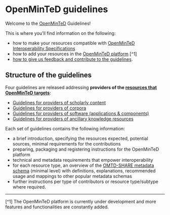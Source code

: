 # OpenMinTeD guidelines

Welcome to the [OpenMinTeD](/about-openminted.md) Guidelines!

This is where you'll find information on the following:

* how to make your resources compatible with [OpenMinTeD Interoperability Specifications](https://openminted.github.io/releases/interop-spec/)
* how to add your resources in the [OpenMinTeD platform](https:\\services.openminted.eu)
[^1]
* [how to give us feedback and contribute to the guidelines](/contributing-to-the-guidelines.md).


## Structure of the guidelines
Four guidelines are released addressing **providers of the [resources that OpenMinTeD targets](/about-openminted.md)**:

* [Guidelines for providers of scholarly content](/guidelines_for_providers_of_publications/README.md)
* [Guidelines for providers of corpora](/guidelines_for_providers_of_corpora/README.md)
* [Guidelines for providers of software (applications & components)](/guidelines_for_providers_of_sw_resources/README.md)
* [Guidelines for providers of ancillary knowledge resources](/guidelines_for_providers_of_ancillary_resources/README.md)

Each set of guidelines contains the following information:
* a brief introduction, specifying the resources expected, potential sources, minimal requirements for the contributions
* preparing, packaging and registering instructions for the OpenMinTeD platform
* technical and metadata requirements that empower interoperability
* for each resource type, an overview of the [OMTD-SHARE metadata schema](/the_omtd-share_metadata_schema.md) \(minimal level\) with definitions, explanations, recommended usage and mappings to other popular  metadata schemas
* further instructions per type of contributors or resource type/subtype where required.



---
[^1] The OpenMinTeD platform is currently under development and more features and functionalities are constantly added.
